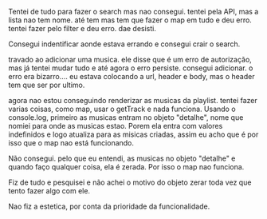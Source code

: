 Tentei de tudo para fazer o search mas nao consegui.
tentei pela API, mas a lista nao tem nome. até tem mas tem que fazer o map em tudo e deu erro. tentei fazer pelo filter e deu erro. dae desisti. 

Consegui indentificar aonde estava errando e consegui crair o search.

travado ao adicionar uma musica.
ele disse que é um erro de autorização, mas já tentei mudar tudo e até agora o erro persiste.
consegui adicionar. o erro era bizarro.... eu estava colocando a url, header e body, mas o header tem que ser por ultimo.

agora nao estou conseguindo renderizar as musicas da playlist.
tentei fazer varias coisas, como map, usar o getTrack e nada funciona.
Usando o console.log, primeiro as musicas entram no objeto "detalhe", nome que nomiei para onde as musicas estao.
Porem ela entra com valores indefinidos e logo atualiza para as misicas criadas, assim eu acho que é por isso que o map nao está funcionando.

Não consegui. pelo que eu entendi, as musicas no objeto "detalhe" e quando faço qualquer coisa, ela é zerada. Por isso o map nao funciona.

Fiz de tudo e pesquisei e não achei o motivo do objeto zerar toda vez que tento fazer algo com ele.

Nao fiz a estetica, por conta da prioridade da funcionalidade. 
